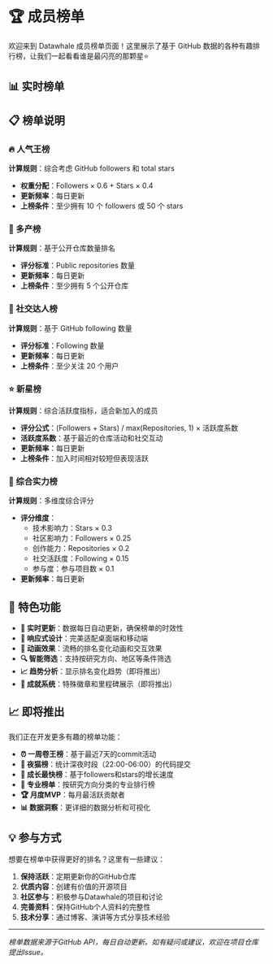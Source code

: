 # 🏆 成员榜单

<script setup>
import Rankings from './.vitepress/theme/Rankings.vue'
</script>

欢迎来到 Datawhale 成员榜单页面！这里展示了基于 GitHub 数据的各种有趣排行榜，让我们一起看看谁是最闪亮的那颗星⭐

## 📊 实时榜单

<Rankings />

## 📋 榜单说明

### 🔥 人气王榜
**计算规则**：综合考虑 GitHub followers 和 total stars
- **权重分配**：Followers × 0.6 + Stars × 0.4
- **更新频率**：每日更新
- **上榜条件**：至少拥有 10 个 followers 或 50 个 stars

### 💼 多产榜  
**计算规则**：基于公开仓库数量排名
- **评分标准**：Public repositories 数量
- **更新频率**：每日更新
- **上榜条件**：至少拥有 5 个公开仓库

### 🤝 社交达人榜
**计算规则**：基于 GitHub following 数量
- **评分标准**：Following 数量
- **更新频率**：每日更新
- **上榜条件**：至少关注 20 个用户

### ⭐ 新星榜
**计算规则**：综合活跃度指标，适合新加入的成员
- **评分公式**：(Followers + Stars) / max(Repositories, 1) × 活跃度系数
- **活跃度系数**：基于最近的仓库活动和社交互动
- **更新频率**：每日更新
- **上榜条件**：加入时间相对较短但表现活跃

### 🌟 综合实力榜
**计算规则**：多维度综合评分
- **评分维度**：
  - 技术影响力：Stars × 0.3
  - 社区影响力：Followers × 0.25  
  - 创作能力：Repositories × 0.2
  - 社交活跃度：Following × 0.15
  - 参与度：参与项目数 × 0.1
- **更新频率**：每日更新

## 🎯 特色功能

- **🔄 实时更新**：数据每日自动更新，确保榜单的时效性
- **📱 响应式设计**：完美适配桌面端和移动端
- **🎨 动画效果**：流畅的排名变化动画和交互效果
- **🔍 智能筛选**：支持按研究方向、地区等条件筛选
- **📈 趋势分析**：显示排名变化趋势（即将推出）
- **🏅 成就系统**：特殊徽章和里程碑展示（即将推出）

## 📈 即将推出

我们正在开发更多有趣的榜单功能：

- **⏰ 一周卷王榜**：基于最近7天的commit活动
- **🌙 夜猫榜**：统计深夜时段（22:00-06:00）的代码提交
- **🚀 成长最快榜**：基于followers和stars的增长速度
- **🎯 专业榜单**：按研究方向分类的专业排行榜
- **🏆 月度MVP**：每月最活跃贡献者
- **📊 数据洞察**：更详细的数据分析和可视化

## 💡 参与方式

想要在榜单中获得更好的排名？这里有一些建议：

1. **保持活跃**：定期更新你的GitHub仓库
2. **优质内容**：创建有价值的开源项目
3. **社区参与**：积极参与Datawhale的项目和讨论
4. **完善资料**：保持GitHub个人资料的完整性
5. **技术分享**：通过博客、演讲等方式分享技术经验

---

*榜单数据来源于GitHub API，每日自动更新。如有疑问或建议，欢迎在项目仓库提出Issue。*

